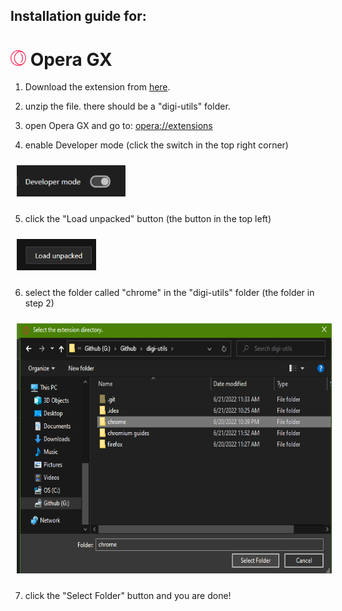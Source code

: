 ## Installation guide for:
# <img src="images/logo.png" height="25"> Opera GX

1. Download the extension from [here](https://codeload.github.com/Tetris1246/digi-utils/zip/refs/heads/main).

2. unzip the file. there should be a "digi-utils" folder.

3. open Opera GX and go to: [opera://extensions](opera://extensions)

4. enable Developer mode (click the switch in the top right corner)

<img src="images/tools.png" height="50" style="margin: 10px">

5. click the "Load unpacked" button (the button in the top left)

<img src="images/unpacked.png" height="50" style="margin: 10px">

6. select the folder called "chrome" in the "digi-utils" folder (the folder in step 2)

<img src="images/select.png" height="400" style="margin: 10px">

7. click the "Select Folder" button and you are done!
